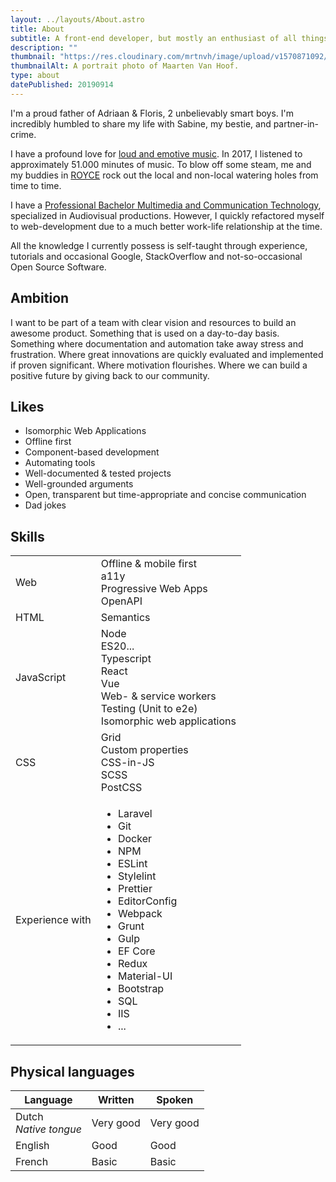 ```yaml
---
layout: ../layouts/About.astro
title: About
subtitle: A front-end developer, but mostly an enthusiast of all things web, living in Turnhout, Belgium.
description: ""
thumbnail: "https://res.cloudinary.com/mrtnvh/image/upload/v1570871092/mrtnvh.com/portrait.jpg"
thumbnailAlt: A portrait photo of Maarten Van Hoof.
type: about
datePublished: 20190914
---
```


<div class="column-lg-2 column-xxl-3 mb-ggy">

I'm a proud father of Adriaan & Floris, 2 unbelievably smart boys. I'm incredibly humbled to share my life with Sabine, my bestie, and partner-in-crime.

I have a profound love for [loud and emotive music](https://open.spotify.com/user/116335225/playlist/1VXRoUysOyzh5Y0m82jjVI). In 2017, I listened to approximately 51.000 minutes of music. To blow off some steam, me and my buddies in [ROYCE](http://roycetheband.com) rock out the local and non-local watering holes from time to time.

I have a [Professional Bachelor Multimedia and Communication Technology](https://www.kdg.be/multimedia-creative-technologies), specialized in Audiovisual productions. However, I quickly refactored myself to web-development due to a much better work-life relationship at the time.

All the knowledge I currently possess is self-taught through experience, tutorials and occasional Google, StackOverflow and not-so-occasional Open Source Software.

</div>

<div class="column-lg-2">
<div class="break-inside-avoid mb-ggy">

## Ambition

I want to be part of a team with clear vision and resources to build an awesome product. Something that is used on a day-to-day basis. Something where documentation and automation take away stress and frustration. Where great innovations are quickly evaluated and implemented if proven significant. Where motivation flourishes. Where we can build a positive future by giving back to our community.

</div>

<div class="break-inside-avoid mb-ggy">

## Likes
*   Isomorphic Web Applications
*   Offline first
*   Component-based development
*   Automating tools
*   Well-documented & tested projects
*   Well-grounded arguments
*   Open, transparent but time-appropriate and concise communication
*   Dad jokes

</div>
</div>

## Skills
<table class="mb-ggy">
	<tr>
		<td>Web</td>
		<td colspan="2">
			Offline & mobile first <br/>
			a11y<br/>
			Progressive Web Apps <br/>
			OpenAPI
		</td>
	</tr>
	<tr>
		<td>HTML</td>
		<td colspan="2">Semantics</td>
	</tr>
	<tr>
		<td>JavaScript</td>
		<td colspan="2">
			<div class="column-lg-2">
				Node <br/>
				ES20... <br/>
				Typescript <br/>
				React <br/>
				Vue <br/>
				Web- & service workers <br/>
				Testing (Unit to e2e) <br/>
				Isomorphic web applications
			</div>
		</td>
	</tr>
	<tr>
		<td>CSS</td>
		<td colspan="2">
			<div class="column-lg-2">
				Grid <br/>
				Custom properties <br/>
				CSS-in-JS <br/>
				SCSS <br/>
				PostCSS
			</div>
		</td>
	</tr>
	<tr>
		<td class="whitespace-nowrap">Experience with</td>
		<td colspan="2">
			<ul class="column-lg-2 list-unstyled">
				<li>Laravel</li>
				<li>Git</li>
				<li>Docker</li>
				<li>NPM</li>
				<li>ESLint</li>
				<li>Stylelint</li>
				<li>Prettier</li>
				<li>EditorConfig</li>
				<li>Webpack</li>
				<li>Grunt</li>
				<li>Gulp</li>
				<li>EF Core</li>
				<li>Redux</li>
				<li>Material-UI</li>
				<li>Bootstrap</li>
				<li>SQL</li>
				<li>IIS</li>
				<li>...</li>
			</ul>
		</td>
	</tr>
</table>





## Physical languages
<table>
	<thead>
		<tr>
			<th>Language</th>
			<th>Written</th>
			<th>Spoken</th>
		</tr>
	</thead>
	<tbody>
		<tr>
			<td>
				Dutch  <br/>
				<em>Native tongue</em>
			</td>
			<td>Very good</td>
			<td>Very good</td>
		</tr>
		<tr>
			<td>English</td>
			<td>Good</td>
			<td>Good</td>
		</tr>
		<tr>
			<td>French</td>
			<td>Basic</td>
			<td>Basic</td>
		</tr>
	</tbody>
</table>











